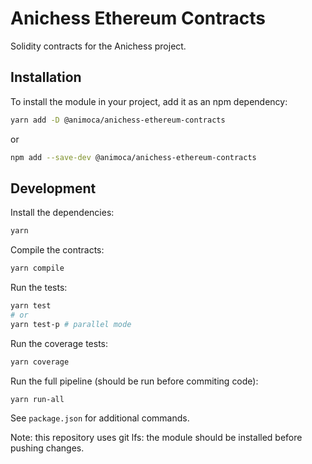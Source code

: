 # Anichess Ethereum Contracts

Solidity contracts for the Anichess project.


## Installation

To install the module in your project, add it as an npm dependency:

```bash
yarn add -D @animoca/anichess-ethereum-contracts
```

or

```bash
npm add --save-dev @animoca/anichess-ethereum-contracts
```

## Development

Install the dependencies:

```bash
yarn
```

Compile the contracts:

```bash
yarn compile
```

Run the tests:

```bash
yarn test
# or
yarn test-p # parallel mode
```

Run the coverage tests:

```bash
yarn coverage
```

Run the full pipeline (should be run before commiting code):

```bash
yarn run-all
```

See `package.json` for additional commands.

Note: this repository uses git lfs: the module should be installed before pushing changes.